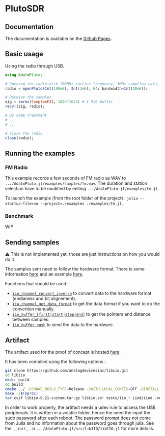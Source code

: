 # PlutoSDR

## Documentation

The documentation is available on the [Github Pages](https://juliatelecom.github.io/AdalmPluto.jl/dev/).

## Basic usage

Using the radio through USB.

```jl
using AdalmPluto;

# Opening the radio with 100MHz carrier frequency, 3MHz sampling rate, and 64dB gain.
radio = openPluto(Int(100e6), Int(3e6), 64; bandwidth=Int(20e6));

# Receive the samples
sig = zeros(ComplexF32, 1024*1024) # 1 MiS buffer
recv!(sig, radio);

# Do some treatment
# ...
# ...

# Close the radio
close(radio);
```

## Running the examples

### FM Radio

This example records a few seconds of FM radio as WAV to `.../AdalmPluto.jl/examples/samples/fm.wav`. The duration and station selection have to be modified by editing `.../AdalmPluto.jl/examples/fm.jl`.

To launch the example (from the root folder of the project) : `julia --startup-file=no --project=./examples ./examples/fm.jl`.

### Benchmark

WIP

## Sending samples

:warning: This is not implemented yet, those are just instructions on how you would do it.

The samples sent need to follow the hardware format. There is some information
[here](https://wiki.analog.com/resources/eval/user-guides/ad-fmcomms2-ebz/software/basic_iq_datafiles#binary_format)
and an example
[here](https://analogdevicesinc.github.io/libiio/master/libiio/ad9361-iiostream_8c-example.html).

Functions that should be used :
- [`iio_channel_convert_inverse`](https://analogdevicesinc.github.io/libiio/master/libiio/group__Debug.html#gaf0a9a659af18b62ffa0520301402eabb)
to convert data to the hardware format (endianess and bit alignement).
- [`iio_channel_get_data_format`](https://analogdevicesinc.github.io/libiio/master/libiio/group__Debug.html#gadbb2dabfdd85c3f2c6b168f0512c7748)
to get the data format if you want to do the convertion manually.
- [`iio_buffer_[first|start|step|end]`](https://analogdevicesinc.github.io/libiio/master/libiio/group__Buffer.html#ga000d2f4c8b72060db1c38ec905bf4156)
to get the pointers and distance between samples.
- [`iio_buffer_push`](https://analogdevicesinc.github.io/libiio/master/libiio/group__Buffer.html#gae7033c625d128667a56cf482aa3149bd)
to send the data to the hardware.

## Artifact

The artifact used for the proof of concept is hosted [here](https://github.com/ledoune/libiio/releases/tag/v0.21).

It has been compiled using the following options :
```bash
git clone https://github.com/analogdevicesinc/libiio.git
cd libiio
mkdir build
cd build
cmake ../ -DCMAKE_BUILD_TYPE=Release -DWITH_LOCAL_CONFIG=OFF -DINSTALL_UDEV_RULE=OFF -DWITH_USB_BACKEND=YES -DWITH_NETWORK_BACKEND=YES -DWITH_LOCAL_BACKEND=YES -DWITH_XML_BACKEND=YES -DWITH_SERIAL_BACKEND=NO -DWITH_EXAMPLES=YES
make -j$(nproc)
tar cvzf libiio-0.21-custom.tar.gz libiio.so* tests/iio_* iiod/iiod .version
```

In order to work properly, the artifact needs a udev rule to access the USB peripherals. It is written in a volatile folder, hence the need the input the sudo password after each reboot.
The password prompt does not come from Julia and no information about the password goes through julia. See the `__init__` in `.../AdalmPluto.jl/src/libIIO/libIIO.jl` for more details.
